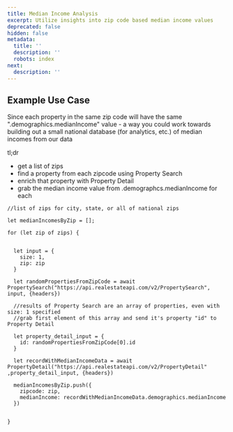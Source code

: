 ```yaml
---
title: Median Income Analysis
excerpt: Utilize insights into zip code based median income values
deprecated: false
hidden: false
metadata:
  title: ''
  description: ''
  robots: index
next:
  description: ''
---
```

## Example Use Case

Since each property in the same zip code will have the same ".demographics.medianIncome" value - a way you could work towards building out a small national database (for analytics, etc.) of median incomes from our data

tl;dr

* get a list of zips
* find a property from each zipcode using Property Search
* enrich that property with Property Detail
* grab the median income value from .demographcs.medianIncome for each

```
//list of zips for city, state, or all of national zips

let medianIncomesByZip = [];

for (let zip of zips) {
  
  
  let input = {
    size: 1,
    zip: zip
  }
  
  let randomPropertiesFromZipCode = await PropertySearch("https://api.realestateapi.com/v2/PropertySearch", input, {headers})
  
  //results of Property Search are an array of properties, even with size: 1 specified
  //grab first element of this array and send it's property "id" to Property Detail
  
  let property_detail_input = {
    id: randomPropertiesFromZipCode[0].id
  }
  
  let recordWithMedianIncomeData = await PropertyDetail("https://api.realestateapi.com/v2/PropertyDetail" ,property_detail_input, {headers})
  
  medianIncomesByZip.push({
    zipcode: zip,
    medianIncome: recordWithMedianIncomeData.demographics.medianIncome
  })
  
 
}


```
